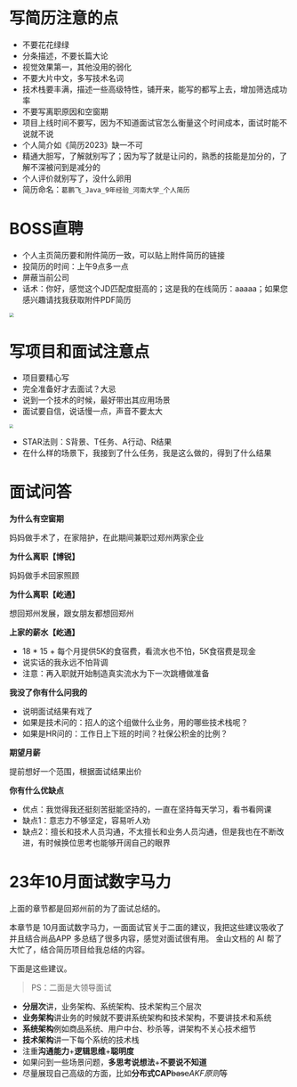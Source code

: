 # 写简历注意的点

- 不要花花绿绿
- 分条描述，不要长篇大论
- 视觉效果第一，其他没用的弱化
- 不要大片中文，多写技术名词
- 技术栈要丰满，描述一些高级特性，铺开来，能写的都写上去，增加筛选成功率
- 不要写离职原因和空窗期
- 项目上线时间不要写，因为不知道面试官怎么衡量这个时间成本，面试时能不说就不说
- 个人简介如《简历2023》缺一不可
- 精通大胆写，了解就别写了；因为写了就是让问的，熟悉的技能是加分的，了解不深被问到是减分的
- 个人评价就别写了，没什么卵用
- 简历命名：`葛鹏飞_Java_9年经验_河南大学_个人简历`

# BOSS直聘

- 个人主页简历要和附件简历一致，可以贴上附件简历的链接
- 投简历的时间：上午9点多一点
- 屏蔽当前公司
- 话术：你好，感觉这个JD匹配度挺高的；这是我的在线简历：aaaaa；如果您感兴趣请找我获取附件PDF简历

<img src="C:\ImageA\20231008110027.png" style="zoom:53%;" />

# 写项目和面试注意点

- 项目要精心写
- 完全准备好才去面试？大忌
- 说到一个技术的时候，最好带出其应用场景
- 面试要自信，说话慢一点，声音不要太大

<img src="C:\ImageA\20231008110051.png" style="zoom:43%;" />

- STAR法则：S背景、T任务、A行动、R结果
- 在什么样的场景下，我接到了什么任务，我是这么做的，得到了什么结果

# 面试问答

**为什么有空窗期**

妈妈做手术了，在家陪护，在此期间兼职过郑州两家企业

**为什么离职【博锐】**

妈妈做手术回家照顾

**为什么离职【屹通】**

想回郑州发展，跟女朋友都想回郑州

**上家的薪水【屹通】**

- 18 * 15 + 每个月提供5K的食宿费，看流水也不怕，5K食宿费是现金
- 说实话的我永远不怕背调
- 注意：再入职就开始制造真实流水为下一次跳槽做准备

**我没了你有什么问我的**

- 说明面试结果有戏了
- 如果是技术问的：招人的这个组做什么业务，用的哪些技术栈呢？
- 如果是HR问的：工作日上下班的时间？社保公积金的比例？

**期望月薪**

提前想好一个范围，根据面试结果出价

**你有什么优缺点**

- 优点：我觉得我还挺刻苦挺能坚持的，一直在坚持每天学习，看书看网课
- 缺点1：意志力不够坚定，容易听人劝
- 缺点2：擅长和技术人员沟通，不太擅长和业务人员沟通，但是我也在不断改进，有时候换位思考也能够开阔自己的眼界

# 23年10月面试数字马力

上面的章节都是回郑州前的为了面试总结的。

本章节是 10月面试数字马力，一面面试官关于二面的建议，我把这些建议吸收了并且结合尚品APP 多总结了很多内容，感觉对面试很有用。
金山文档的 AI 帮了大忙了，结合简历项目给我总结的内容。

下面是这些建议。

> PS：二面是大领导面试

- **分层次**讲，业务架构、系统架构、技术架构三个层次
- **业务架构**讲业务的时候就不要讲系统架构和技术架构，不要讲技术和系统
- **系统架构**例如商品系统、用户中台、秒杀等，讲架构不关心技术细节
- **技术架构**讲一下每个系统的技术栈
- 注重**沟通能力**+**逻辑思维**+**聪明度**
- 如果问到一些场景问题，**多思考说想法**+**不要说不知道**
- 尽量展现自己高级的方面，比如**分布式CAP**~~base~~*AKF原则*等